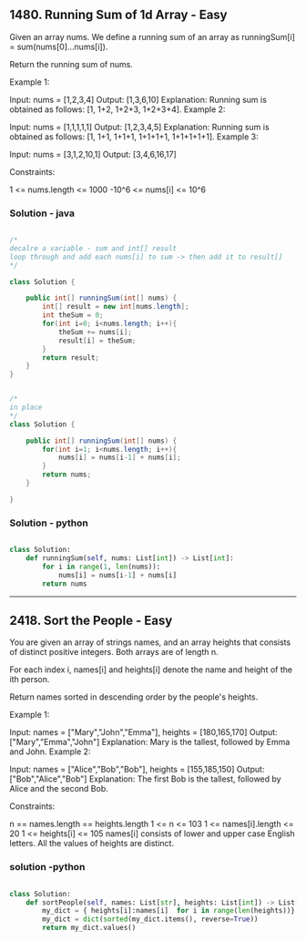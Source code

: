 
## 1480. Running Sum of 1d Array - Easy

  Given an array nums. We define a running sum of an array as runningSum[i] = sum(nums[0]…nums[i]).
  
  Return the running sum of nums. 
  
  Example 1:
  
  Input: nums = [1,2,3,4]
  Output: [1,3,6,10]
  Explanation: Running sum is obtained as follows: [1, 1+2, 1+2+3, 1+2+3+4].
  Example 2:
  
  Input: nums = [1,1,1,1,1]
  Output: [1,2,3,4,5]
  Explanation: Running sum is obtained as follows: [1, 1+1, 1+1+1, 1+1+1+1, 1+1+1+1+1].
  Example 3:
  
  Input: nums = [3,1,2,10,1]
  Output: [3,4,6,16,17]
  
  Constraints:
  
  1 <= nums.length <= 1000
  -10^6 <= nums[i] <= 10^6

  ### Solution - java
  ```java

  /*
  decalre a variable - sum and int[] result
  loop through and add each nums[i] to sum -> then add it to result[]
  */
  
  class Solution {
  
      public int[] runningSum(int[] nums) {
          int[] result = new int[nums.length];
          int theSum = 0;
          for(int i=0; i<nums.length; i++){
              theSum += nums[i];
              result[i] = theSum;
          }
          return result;
      }
  }
  
  
  /*
  in place
  */
  class Solution {
  
      public int[] runningSum(int[] nums) {
          for(int i=1; i<nums.length; i++){
              nums[i] = nums[i-1] + nums[i];
          }
          return nums;
      }
  
  }
 ```
### Solution - python
  ```py
  
  class Solution:
      def runningSum(self, nums: List[int]) -> List[int]:
          for i in range(1, len(nums)):
              nums[i] = nums[i-1] + nums[i]
          return nums
  
  ```

---

## 2418. Sort the People - Easy

  You are given an array of strings names, and an array heights that consists of distinct positive integers. Both arrays are of length n.
  
  For each index i, names[i] and heights[i] denote the name and height of the ith person.
  
  Return names sorted in descending order by the people's heights.
  
  Example 1:
  
  Input: names = ["Mary","John","Emma"], heights = [180,165,170]
  Output: ["Mary","Emma","John"]
  Explanation: Mary is the tallest, followed by Emma and John.
  Example 2:
  
  Input: names = ["Alice","Bob","Bob"], heights = [155,185,150]
  Output: ["Bob","Alice","Bob"]
  Explanation: The first Bob is the tallest, followed by Alice and the second Bob.
   
  Constraints:
  
  n == names.length == heights.length
  1 <= n <= 103
  1 <= names[i].length <= 20
  1 <= heights[i] <= 105
  names[i] consists of lower and upper case English letters.
  All the values of heights are distinct.
  
  ### solution -python
  ```py
  
  class Solution:
      def sortPeople(self, names: List[str], heights: List[int]) -> List[str]:
          my_dict = { heights[i]:names[i]  for i in range(len(heights))}
          my_dict = dict(sorted(my_dict.items(), reverse=True))
          return my_dict.values()
          
        
  ```
